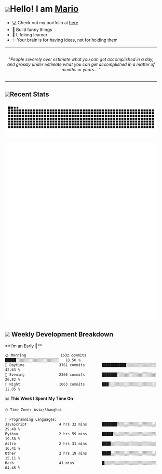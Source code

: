 <h1><a href = "#"><img src="https://media.giphy.com/media/VgCDAzcKvsR6OM0uWg/giphy.gif" width="50"></a><span>Hello! I am <a href="https://github.com/mario1in">Mario</a></span></h1>

- 💻 Check out my portfolio at [here](https://shixiong.name)
- 🔨 Build funny things
- 🚀 Lifelong learner
- ✨ Your brain is for having ideas, not for holding them

<hr/>
<br/>
<div align="center">
<i>"People severely over estimate what you can get accomplished in a day, and grossly under estimate what you can get accomplished in a matter of months or years...." </i>
</div>
<br/>
<hr/>

<h2 align="left">
  <a href="#"><img src="https://emojis.slackmojis.com/emojis/images/1643514389/3643/cool-doge.gif?1643514389" height="30"></a>Recent Stats
</h2>

<picture>
  <source
    media="(prefers-color-scheme: dark)"
    srcset="https://raw.githubusercontent.com/mario1in/mario1in/output/github-contribution-grid-snake-dark.svg"
  />
  <source
    media="(prefers-color-scheme: light)"
    srcset="https://raw.githubusercontent.com/mario1in/mario1in/output/github-contribution-grid-snake.svg"
  />
  <img
    alt="github contribution grid snake animation"
    src="https://raw.githubusercontent.com/mario1in/mario1in/output/github-contribution-grid-snake.svg"
  />
</picture>

![overview](https://raw.githubusercontent.com/mario1in/mario1in/stats-output/generated/overview.svg)
![languages](https://raw.githubusercontent.com/mario1in/mario1in/stats-output/generated/languages.svg)

<h2 align="left">
  <a href="#"><img src="https://emojis.slackmojis.com/emojis/images/1643514062/184/nyancat_big.gif?1643514062" height="30"></a> Weekly Development Breakdown
</h2>
<!--START_SECTION:waka-->
**I'm an Early 🐤** 

```text
🌞 Morning                1632 commits        █████░░░░░░░░░░░░░░░░░░░░   18.50 % 
🌆 Daytime                3761 commits        ███████████░░░░░░░░░░░░░░   42.63 % 
🌃 Evening                2366 commits        ███████░░░░░░░░░░░░░░░░░░   26.82 % 
🌙 Night                  1063 commits        ███░░░░░░░░░░░░░░░░░░░░░░   12.05 % 
```


📊 **This Week I Spent My Time On** 

```text
🕑︎ Time Zone: Asia/Shanghai

💬 Programming Languages: 
JavaScript               4 hrs 32 mins       ███████░░░░░░░░░░░░░░░░░░   29.48 % 
Python                   2 hrs 59 mins       █████░░░░░░░░░░░░░░░░░░░░   19.38 % 
Astro                    2 hrs 31 mins       ████░░░░░░░░░░░░░░░░░░░░░   16.41 % 
Other                    2 hrs 19 mins       ████░░░░░░░░░░░░░░░░░░░░░   15.11 % 
Bash                     41 mins             █░░░░░░░░░░░░░░░░░░░░░░░░   04.46 % 
```


<!--END_SECTION:waka-->


